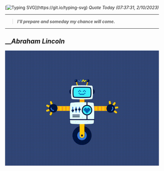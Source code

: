 [![Typing SVG](https://readme-typing-svg.herokuapp.com?font=Press+Start+2P&color=C2F784&size=35&width=900&height=100&lines=Hello+World%2C+I'm+Hung+!)](https://git.io/typing-svg) 
_Quote Today (07:37:31, 2/10/2023)_
___
>**_I'll prepare and someday my chance will come._**
___

## __**_Abraham Lincoln_**

![RobotDance](src/assets/images/robot-dancing-dribble.gif?style=center)
